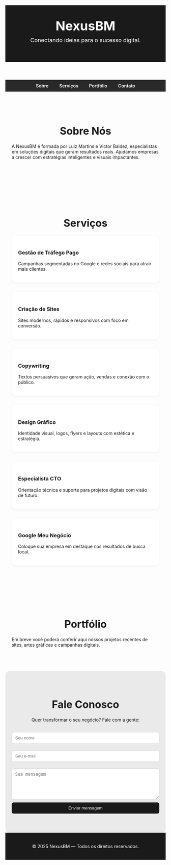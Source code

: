 
  <!DOCTYPE html><html lang="pt-BR">
<head>
  <meta charset="UTF-8" />
  <meta name="viewport" content="width=device-width, initial-scale=1.0" />
  <title>NexusBM | Serviços Digitais</title>
  <link rel="preconnect" href="https://fonts.googleapis.com">
  <link rel="preconnect" href="https://fonts.gstatic.com" crossorigin>
  <link href="https://fonts.googleapis.com/css2?family=Inter:wght@400;600;800&display=swap" rel="stylesheet">
  <style>
    :root {
      --bg: #f7f8fa;
      --text: #111;
      --primary: #1a1a1a;
      --secondary: #292929;
      --light: white;
    }@media (prefers-color-scheme: dark) {
  :root {
    --bg: #121212;
    --text: #f1f1f1;
    --primary: #000000;
    --secondary: #1e1e1e;
    --light: #1f1f1f;
  }
}

body {
  font-family: 'Inter', sans-serif;
  margin: 0;
  background-color: var(--bg);
  color: var(--text);
  transition: background-color 0.3s, color 0.3s;
}
header {
  background-color: var(--primary);
  color: white;
  padding: 40px 20px;
  text-align: center;
  animation: fadeIn 1s ease-in-out;
}
header h1 {
  margin: 0;
  font-size: 2.5rem;
}
header p {
  font-size: 1.1rem;
  margin-top: 10px;
}
nav {
  background-color: var(--secondary);
  padding: 10px 20px;
  text-align: center;
  animation: slideDown 0.6s ease-in-out;
}
nav a {
  color: white;
  margin: 0 15px;
  text-decoration: none;
  font-weight: 600;
}
section {
  padding: 60px 20px;
  max-width: 1000px;
  margin: auto;
}
.section-title {
  font-size: 2rem;
  margin-bottom: 20px;
  text-align: center;
}
.services-grid {
  display: grid;
  grid-template-columns: repeat(auto-fit, minmax(250px, 1fr));
  gap: 30px;
}
.service {
  background: var(--light);
  padding: 20px;
  border-radius: 12px;
  box-shadow: 0 2px 8px rgba(0,0,0,0.05);
  transition: transform 0.3s;
}
.service:hover {
  transform: translateY(-5px);
}
.contact {
  background: #eaeaea;
  padding: 40px 20px;
  border-radius: 12px;
  text-align: center;
}
.contact form {
  display: flex;
  flex-direction: column;
  max-width: 500px;
  margin: 20px auto;
}
.contact input,
.contact textarea {
  padding: 10px;
  margin: 10px 0;
  border: 1px solid #ccc;
  border-radius: 6px;
}
.contact button {
  background-color: var(--primary);
  color: white;
  padding: 10px;
  border: none;
  border-radius: 6px;
  cursor: pointer;
}
footer {
  background-color: var(--primary);
  color: white;
  text-align: center;
  padding: 20px;
}

@keyframes fadeIn {
  from { opacity: 0; transform: translateY(-20px); }
  to { opacity: 1; transform: translateY(0); }
}

@keyframes slideDown {
  from { transform: translateY(-100%); }
  to { transform: translateY(0); }
}

  </style>
</head>
<body>
  <header>
    <h1>NexusBM</h1>
    <p>Conectando ideias para o sucesso digital.</p>
  </header>  <nav>
    <a href="#sobre">Sobre</a>
    <a href="#servicos">Serviços</a>
    <a href="#portfolio">Portfólio</a>
    <a href="#contato">Contato</a>
  </nav>  <section id="sobre">
    <h2 class="section-title">Sobre Nós</h2>
    <p>A NexusBM é formada por Luiz Martins e Victor Baldez, especialistas em soluções digitais que geram resultados reais. Ajudamos empresas a crescer com estratégias inteligentes e visuais impactantes.</p>
  </section>  <section id="servicos">
    <h2 class="section-title">Serviços</h2>
    <div class="services-grid">
      <div class="service">
        <h3>Gestão de Tráfego Pago</h3>
        <p>Campanhas segmentadas no Google e redes sociais para atrair mais clientes.</p>
      </div>
      <div class="service">
        <h3>Criação de Sites</h3>
        <p>Sites modernos, rápidos e responsivos com foco em conversão.</p>
      </div>
      <div class="service">
        <h3>Copywriting</h3>
        <p>Textos persuasivos que geram ação, vendas e conexão com o público.</p>
      </div>
      <div class="service">
        <h3>Design Gráfico</h3>
        <p>Identidade visual, logos, flyers e layouts com estética e estratégia.</p>
      </div>
      <div class="service">
        <h3>Especialista CTO</h3>
        <p>Orientação técnica e suporte para projetos digitais com visão de futuro.</p>
      </div>
      <div class="service">
        <h3>Google Meu Negócio</h3>
        <p>Coloque sua empresa em destaque nos resultados de busca local.</p>
      </div>
    </div>
  </section>  <section id="portfolio">
    <h2 class="section-title">Portfólio</h2>
    <p>Em breve você poderá conferir aqui nossos projetos recentes de sites, artes gráficas e campanhas digitais.</p>
  </section>  <section id="contato" class="contact">
    <h2 class="section-title">Fale Conosco</h2>
    <p>Quer transformar o seu negócio? Fale com a gente:</p>
    <form action="https://formsubmit.co/seuemail@gmail.com" method="POST">
      <input type="text" name="nome" placeholder="Seu nome" required>
      <input type="email" name="email" placeholder="Seu e-mail" required>
      <textarea name="mensagem" rows="5" placeholder="Sua mensagem" required></textarea>
      <button type="submit">Enviar mensagem</button>
    </form>
  </section>  <footer>
    <p>&copy; 2025 NexusBM — Todos os direitos reservados.</p>
  </footer>
</body>
</html>